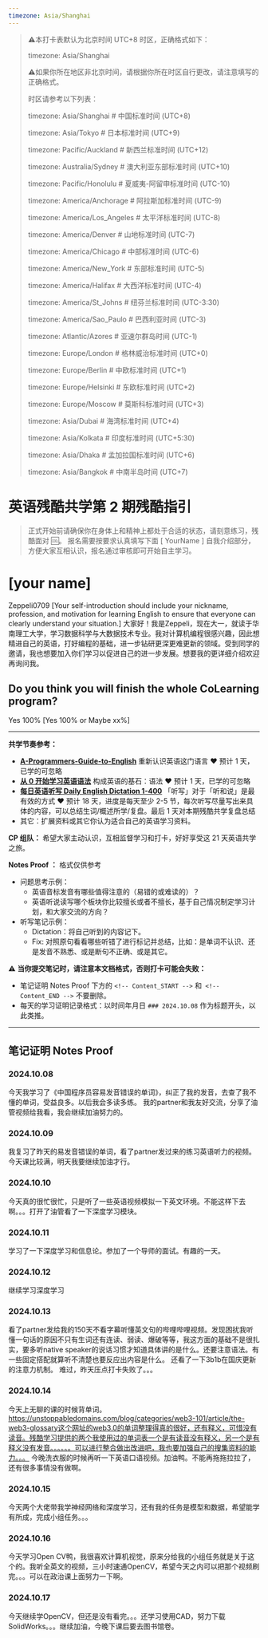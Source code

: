 ```yaml
---
timezone: Asia/Shanghai
---
```


> ⚠️本打卡表默认为北京时间 UTC+8 时区，正确格式如下：
>
> timezone: Asia/Shanghai
>
> ⚠️如果你所在地区非北京时间，请根据你所在时区自行更改，请注意填写的正确格式。
>
> 时区请参考以下列表：
>
> timezone: Asia/Shanghai # 中国标准时间 (UTC+8)
>
> timezone: Asia/Tokyo # 日本标准时间 (UTC+9)
>
> timezone: Pacific/Auckland # 新西兰标准时间 (UTC+12)
>
> timezone: Australia/Sydney # 澳大利亚东部标准时间 (UTC+10)
>
> timezone: Pacific/Honolulu # 夏威夷-阿留申标准时间 (UTC-10)
>
> timezone: America/Anchorage # 阿拉斯加标准时间 (UTC-9)
>
> timezone: America/Los_Angeles # 太平洋标准时间 (UTC-8)
>
> timezone: America/Denver # 山地标准时间 (UTC-7)
>
> timezone: America/Chicago # 中部标准时间 (UTC-6)
>
> timezone: America/New_York # 东部标准时间 (UTC-5)
>
> timezone: America/Halifax # 大西洋标准时间 (UTC-4)
>
> timezone: America/St_Johns # 纽芬兰标准时间 (UTC-3:30)
>
> timezone: America/Sao_Paulo # 巴西利亚时间 (UTC-3)
>
> timezone: Atlantic/Azores # 亚速尔群岛时间 (UTC-1)
>
> timezone: Europe/London # 格林威治标准时间 (UTC+0)
>
> timezone: Europe/Berlin # 中欧标准时间 (UTC+1)
>
> timezone: Europe/Helsinki # 东欧标准时间 (UTC+2)
>
> timezone: Europe/Moscow # 莫斯科标准时间 (UTC+3)
>
> timezone: Asia/Dubai # 海湾标准时间 (UTC+4)
>
> timezone: Asia/Kolkata # 印度标准时间 (UTC+5:30)
>
> timezone: Asia/Dhaka # 孟加拉国标准时间 (UTC+6)
>
> timezone: Asia/Bangkok # 中南半岛时间 (UTC+7)



# 英语残酷共学第 2 期残酷指引

> 正式开始前请确保你在身体上和精神上都处于合适的状态，请刻意练习，残酷面对 🆒。 报名需要按要求认真填写下面 [ YourName ] 自我介绍部分，方便大家互相认识，报名通过审核即可开始自主学习。

# [your name]
Zeppeli0709
[Your self-introduction should include your nickname, profession, and motivation for learning English to ensure that everyone can clearly understand your situation.]
大家好！我是Zeppeli，现在大一，就读于华南理工大学，学习数据科学与大数据技术专业。我对计算机编程很感兴趣，因此想精进自己的英语，打好编程的基础，进一步钻研更深更难更新的领域。受到同学的邀请，我也想要加入你们学习以促进自己的进一步发展。想要我的更详细介绍欢迎再询问我。
## Do you think you will finish the whole CoLearning program?
Yes 100%
[Yes 100% or Maybe xx%]

---

**共学节奏参考：**

- [**A-Programmers-Guide-to-English**](https://github.com/yujiangshui/A-Programmers-Guide-to-English) 重新认识英语这门语言 ❤️ 预计 1 天，已学的可忽略
- [**从 0 开始学习英语语法**](https://hzpt-inet-club.github.io/english-note/) 构成英语的基石：语法 ❤️ 预计 1 天，已学的可忽略
- [**每日英语听写 Daily English Dictation 1-400**](https://www.bilibili.com/video/BV1U7411a7xG?p=3&vd_source=bc0666711d2280c24d54945ab9c11146) 「听写」对于「听和说」是最有效的方式 ❤️ 预计 18 天，进度是每天至少 2-5 节，每次听写尽量写出来具体的内容，可以总结生词/概述所学/复盘。最后 1 天对本期残酷共学复盘总结
- 其它：扩展资料或其它你认为适合自己的英语学习资料。

**CP 组队：**  希望大家主动认识，互相监督学习和打卡，好好享受这 21 天英语共学之旅。

**Notes Proof ：** 格式仅供参考

- 问题思考示例：
  - 英语音标发音有哪些值得注意的（易错的或难读的）？
  - 英语听说读写哪个板块你比较擅长或者不擅长，基于自己情况制定学习计划，和大家交流的方向？
- 听写笔记示例：
  - Dictation：将自己听到的内容记下。
  - Fix: 对照原句看看哪些听错了进行标记并总结，比如：是单词不认识、还是发音不熟悉、或是断句不正确、或是其它。

⚠️ **当你提交笔记时，请注意本文档格式，否则打卡可能会失败：**

- 笔记证明 Notes Proof 下方的 `<!-- Content_START -->` 和` <!-- Content_END -->` 不要删除。
- 每天的学习证明记录格式：以时间年月日 `### 2024.10.08` 作为标题开头，以此类推。

---

## 笔记证明 Notes Proof

<!-- Content_START --> 

### 2024.10.08
今天我学习了《中国程序员容易发音错误的单词》，纠正了我的发音，去查了我不懂的单词，受益良多。以后我会多读多练。
我的partner和我友好交流，分享了油管视频给我看，我会继续加油努力的。

### 2024.10.09
我复习了昨天的易发音错误的单词，看了partner发过来的练习英语听力的视频。今天课比较满，明天我要继续加油才行。


### 2024.10.10
今天真的很忙很忙，只是听了一些英语视频模拟一下英文环境。不能这样下去啊。。。打开了油管看了一下深度学习模块。


### 2024.10.11
学习了一下深度学习和信息论。参加了一个导师的面试。有趣的一天。


### 2024.10.12
继续学习深度学习


### 2024.10.13
看了partner发给我的150天不看字幕听懂英文句的哔哩哔哩视频。发现困扰我听懂一句话的原因不只有生词还有连读、弱读、爆破等等，我这方面的基础不是很扎实，要多听native speaker的说话习惯才知道具体讲的是什么。还要注意语法。有一些固定搭配就算听不清楚也要反应出内容是什么。
还看了一下3b1b在国庆更新的注意力机制。
难过，昨天压点打卡失败了。。。
### 2024.10.14
今天上无聊的课的时候背单词。https://unstoppabledomains.com/blog/categories/web3-101/article/the-web3-glossary这个网址的web3.0的单词整理得真的很好，还有释义，可惜没有读音。残酷学习提供的两个我使用过的单词表一个是有读音没有释义，另一个是有释义没有发音。。。。。。可以进行整合做出改进吧，我也要加强自己的搜集资料的能力。。。
今晚洗衣服的时候再听一下英语口语视频。加油鸭。不能再拖拖拉拉了，还有很多事情没有做啊。
### 2024.10.15
今天两个大佬带我学神经网络和深度学习，还有我的任务是模型和数据，希望能学有所成，完成小组任务。。。


### 2024.10.16
今天学习Open CV鸭，我很喜欢计算机视觉，原来分给我的小组任务就是关于这个的。我听全英文的视频，三小时速通OpenCV，希望今天之内可以把那个视频刷完。。。可以在政治课上面努力一下啊。


### 2024.10.17
今天继续学OpenCV，但还是没有看完。。。还学习使用CAD，努力下载SolidWorks。。。继续加油，今晚下课后要去图书馆卷。


<!-- Content_END -->
